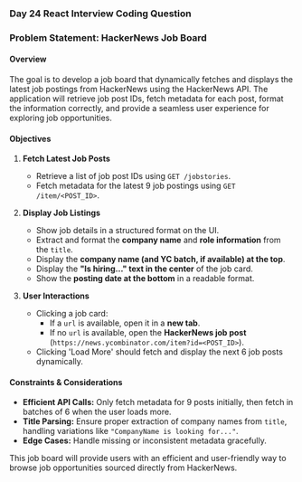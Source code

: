 ### **Day 24 React Interview Coding Question**  

### Problem Statement: HackerNews Job Board  

#### Overview  
The goal is to develop a job board that dynamically fetches and displays the latest job postings from HackerNews using the HackerNews API. The application will retrieve job post IDs, fetch metadata for each post, format the information correctly, and provide a seamless user experience for exploring job opportunities.  

#### Objectives  
1. **Fetch Latest Job Posts**  
   - Retrieve a list of job post IDs using `GET /jobstories`.  
   - Fetch metadata for the latest 9 job postings using `GET /item/<POST_ID>`.  

2. **Display Job Listings**  
   - Show job details in a structured format on the UI.  
   - Extract and format the **company name** and **role information** from the `title`.  
   - Display the **company name (and YC batch, if available) at the top**.  
   - Display the **"Is hiring..." text in the center** of the job card.  
   - Show the **posting date at the bottom** in a readable format.  

3. **User Interactions**  
   - Clicking a job card:  
     - If a `url` is available, open it in a **new tab**.  
     - If no `url` is available, open the **HackerNews job post** (`https://news.ycombinator.com/item?id=<POST_ID>`).  
   - Clicking 'Load More' should fetch and display the next 6 job posts dynamically.  

#### Constraints & Considerations  
- **Efficient API Calls:** Only fetch metadata for 9 posts initially, then fetch in batches of 6 when the user loads more.  
- **Title Parsing:** Ensure proper extraction of company names from `title`, handling variations like `"CompanyName is looking for..."`.  
- **Edge Cases:** Handle missing or inconsistent metadata gracefully.  

This job board will provide users with an efficient and user-friendly way to browse job opportunities sourced directly from HackerNews.